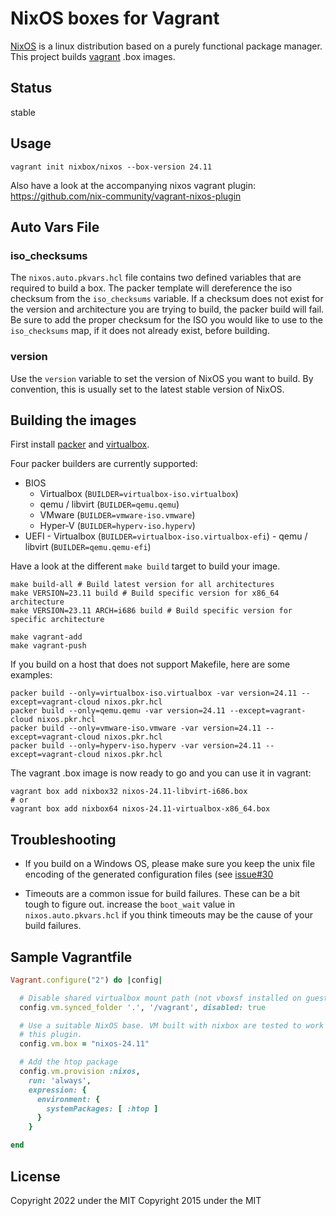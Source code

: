 NixOS boxes for Vagrant
=======================

[NixOS](http://nixos.org) is a linux distribution based on a purely functional
package manager. This project builds [vagrant](http://vagrantup.com) .box
images.

Status
------

stable

Usage
-----

```shell
vagrant init nixbox/nixos --box-version 24.11
```

Also have a look at the accompanying nixos vagrant plugin:
<https://github.com/nix-community/vagrant-nixos-plugin>

Auto Vars File
--------------

### iso_checksums

The `nixos.auto.pkvars.hcl` file contains two defined variables that are
required to build a box. The packer template will dereference the iso checksum
from the `iso_checksums` variable. If a checksum does not exist for the version
and architecture you are trying to build, the packer build will fail. Be sure
to add the proper checksum for the ISO you would like to use to the
`iso_checksums` map, if it does not already exist, before building.

### version

Use the `version` variable to set the version of NixOS you want to build. By
convention, this is usually set to the latest stable version of NixOS.

Building the images
-------------------

First install [packer](http://packer.io) and
[virtualbox](https://www.virtualbox.org/).

Four packer builders are currently supported:

- BIOS
	- Virtualbox (`BUILDER=virtualbox-iso.virtualbox`)
	- qemu / libvirt (`BUILDER=qemu.qemu`)
	- VMware (`BUILDER=vmware-iso.vmware`)
	- Hyper-V (`BUILDER=hyperv-iso.hyperv`)
- UEFI
        - Virtualbox (`BUILDER=virtualbox-iso.virtualbox-efi`)
        - qemu / libvirt (`BUILDER=qemu.qemu-efi`)

Have a look at the different `make build` target to build your image.

```shell
make build-all # Build latest version for all architectures
make VERSION=23.11 build # Build specific version for x86_64 architecture
make VERSION=23.11 ARCH=i686 build # Build specific version for specific architecture

make vagrant-add
make vagrant-push
```

If you build on a host that does not support Makefile, here are some examples:

```shell
packer build --only=virtualbox-iso.virtualbox -var version=24.11 --except=vagrant-cloud nixos.pkr.hcl
packer build --only=qemu.qemu -var version=24.11 --except=vagrant-cloud nixos.pkr.hcl
packer build --only=vmware-iso.vmware -var version=24.11 --except=vagrant-cloud nixos.pkr.hcl
packer build --only=hyperv-iso.hyperv -var version=24.11 --except=vagrant-cloud nixos.pkr.hcl
```

The vagrant .box image is now ready to go and you can use it in vagrant:

```shell
vagrant box add nixbox32 nixos-24.11-libvirt-i686.box
# or
vagrant box add nixbox64 nixos-24.11-virtualbox-x86_64.box
```

Troubleshooting
---------------

- If you build on a Windows OS, please make sure you keep the unix file
  encoding of the generated configuration files (see [issue\#30](https://github.com/nix-community/nixbox/issues/30)

- Timeouts are a common issue for build failures. These can be a bit tough to
  figure out. increase the `boot_wait` value in `nixos.auto.pkvars.hcl` if you
  think timeouts may be the cause of your build failures.

Sample Vagrantfile
------------------

```ruby
Vagrant.configure("2") do |config|

  # Disable shared virtualbox mount path (not vboxsf installed on guest)
  config.vm.synced_folder '.', '/vagrant', disabled: true

  # Use a suitable NixOS base. VM built with nixbox are tested to work with
  # this plugin.
  config.vm.box = "nixos-24.11"

  # Add the htop package
  config.vm.provision :nixos,
    run: 'always',
    expression: {
      environment: {
        systemPackages: [ :htop ]
      }
    }

end
```

License
-------

Copyright 2022 under the MIT
Copyright 2015 under the MIT
